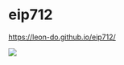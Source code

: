 # eip712

https://leon-do.github.io/eip712/

![](https://user-images.githubusercontent.com/19412160/208833606-e87774e8-2955-4bfd-8a49-4b8f0a23922b.png)
